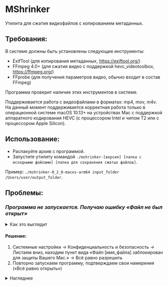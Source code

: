 # MShrinker

Утилита для сжатия видеофайлов с копированием метаданных.

## Требования:

В системе должны быть установлены следующие инструменты:

- ExifTool (для копирования метаданных, https://exiftool.org/)
- FFmpeg 4.0+ (для сжатия видео c поддержкой hevc_videotoolbox, https://ffmpeg.org/)
- FFprobe (для получения параметров видео, обычно входит в состав FFmpeg)

Программа проверит наличие этих инструментов в системе.

Поддерживается работа с видеофайлами в форматах: mp4, mov, m4v. На данный момент поддерживается корректная работа только в операционной системе macOS 10.13+ на устройствах Mac с поддержкой аппаратного кодирования HEVC (с процессором Intel и чипом T2 или с процессором Apple Silicon).

## Использование:

- Распакуйте архив с программой.
- Запустите утилиту командой `./mshrinker-[версия] [папка с исходными файлами] [папка для сохранения сжатых файлов]`.

Пример: `./mshrinker-0_2_0-macos-arm64 input_folder /Users/user/output_folder`.

## Проблемы:

### _Программа не запускается. Получаю ошибку «Файл не был открыт»_

<details>
<summary>Как это выглядит</summary>
<img src="/img/1.png" alt="Скриншот ошибки" width="304" height="330">
</details>

#### Решение:

1. Системные настройки -> Конфиденциальность и безопасность -> Листаем вниз, находим пункт вида «Файл [имя_файла] заблокирован для защиты Вашего Мас.» -> Всё равно разрешить
2. Повторно запускаем программу, подтверждаем свои намерения («Всё равно открыть»)

<details>
<summary>Нагляднее</summary>
<img src="/img/1-1.png" alt="Местоположение кнопки разрешения" width="835" height="650">
<img src="/img/1-2.png" alt="Вы уверены?" width="304" height="381">
<img src="/img/1-3.png" alt="Touch ID" width="304" height="343">
</details>
